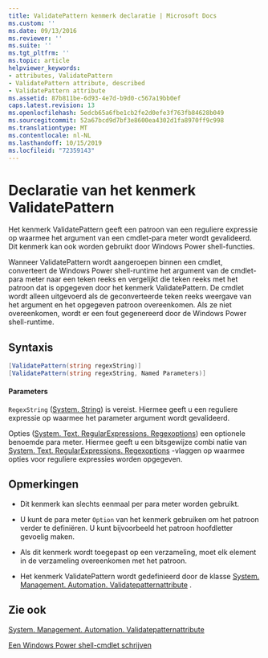 ```yaml
---
title: ValidatePattern kenmerk declaratie | Microsoft Docs
ms.custom: ''
ms.date: 09/13/2016
ms.reviewer: ''
ms.suite: ''
ms.tgt_pltfrm: ''
ms.topic: article
helpviewer_keywords:
- attributes, ValidatePattern
- ValidatePattern attribute, described
- ValidatePattern attribute
ms.assetid: 87b811be-6d93-4e7d-b9d0-c567a19bb0ef
caps.latest.revision: 13
ms.openlocfilehash: 5edcb65a6fbe1cb2fe2d0efe3f763fb84628b049
ms.sourcegitcommit: 52a67bcd9d7bf3e8600ea4302d1fa8970ff9c998
ms.translationtype: MT
ms.contentlocale: nl-NL
ms.lasthandoff: 10/15/2019
ms.locfileid: "72359143"
---
```

# <a name="validatepattern-attribute-declaration"></a>Declaratie van het kenmerk ValidatePattern

Het kenmerk ValidatePattern geeft een patroon van een reguliere expressie op waarmee het argument van een cmdlet-para meter wordt gevalideerd. Dit kenmerk kan ook worden gebruikt door Windows Power shell-functies.

Wanneer ValidatePattern wordt aangeroepen binnen een cmdlet, converteert de Windows Power shell-runtime het argument van de cmdlet-para meter naar een teken reeks en vergelijkt die teken reeks met het patroon dat is opgegeven door het kenmerk ValidatePattern. De cmdlet wordt alleen uitgevoerd als de geconverteerde teken reeks weergave van het argument en het opgegeven patroon overeenkomen. Als ze niet overeenkomen, wordt er een fout gegenereerd door de Windows Power shell-runtime.

## <a name="syntax"></a>Syntaxis

```csharp
[ValidatePattern(string regexString)]
[ValidatePattern(string regexString, Named Parameters)]
```

#### <a name="parameters"></a>Parameters

`RegexString` ([System. String](/dotnet/api/System.String)) is vereist. Hiermee geeft u een reguliere expressie op waarmee het parameter argument wordt gevalideerd.

Opties ([System. Text. RegularExpressions. Regexoptions](/dotnet/api/System.Text.RegularExpressions.RegexOptions)) een optionele benoemde para meter. Hiermee geeft u een bitsgewijze combi natie van [System. Text. RegularExpressions. Regexoptions](/dotnet/api/System.Text.RegularExpressions.RegexOptions) -vlaggen op waarmee opties voor reguliere expressies worden opgegeven.

## <a name="remarks"></a>Opmerkingen

- Dit kenmerk kan slechts eenmaal per para meter worden gebruikt.

- U kunt de para meter `Option` van het kenmerk gebruiken om het patroon verder te definiëren. U kunt bijvoorbeeld het patroon hoofdletter gevoelig maken.

- Als dit kenmerk wordt toegepast op een verzameling, moet elk element in de verzameling overeenkomen met het patroon.

- Het kenmerk ValidatePattern wordt gedefinieerd door de klasse [System. Management. Automation. Validatepatternattribute](/dotnet/api/System.Management.Automation.ValidatePatternAttribute) .

## <a name="see-also"></a>Zie ook

[System. Management. Automation. Validatepatternattribute](/dotnet/api/System.Management.Automation.ValidatePatternAttribute)

[Een Windows Power shell-cmdlet schrijven](./writing-a-windows-powershell-cmdlet.md)

